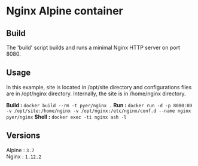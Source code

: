 # Nginx Alpine container

## Build

The 'build' script builds and runs a minimal Nginx HTTP server on port 8080.


## Usage

In this example, site is located in /opt/site directory and configurations files are in /opt/nginx directory.
Internally, the site is in /home/nginx directory.

**Build :** `docker build --rm -t pyer/nginx .`
**Run   :** `docker run -d -p 8080:80 -v /opt/site:/home/nginx -v /opt/nginx:/etc/nginx/conf.d --name nginx pyer/nginx`
**Shell :** `docker exec -ti nginx ash -l`

## Versions

Alpine : `3.7`   
Nginx  : `1.12.2`

